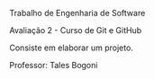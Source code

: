 Trabalho de Engenharia de Software

Avaliação 2 - Curso de Git e GitHub

Consiste em elaborar um projeto.

Professor: Tales Bogoni
